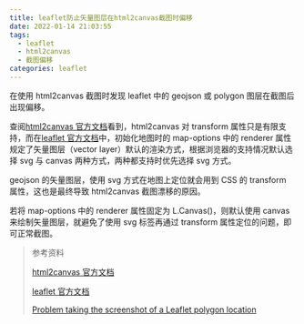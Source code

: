 ```yaml
---
title: leaflet防止矢量图层在html2canvas截图时偏移
date: 2022-01-14 21:03:55
tags:
  - leaflet
  - html2canvas
  - 截图偏移
categories: leaflet
---
```


在使用 html2canvas 截图时发现 leaflet 中的 geojson 或 polygon 图层在截图后出现偏移。

查阅[html2canvas 官方文档](https://html2canvas.hertzen.com/features)看到，html2canvas 对 transform 属性只是有限支持，而在[leaflet 官方文档](https://leafletjs.com/reference.html#map-option)中，初始化地图时的 map-options 中的 renderer 属性规定了矢量图层（vector layer）默认的渲染方式，根据浏览器的支持情况默认选择 svg 与 canvas 两种方式，两种都支持时优先选择 svg 方式。

geojson 的矢量图层，使用 svg 方式在地图上定位就会用到 CSS 的 transform 属性，这也是最终导致 html2canvas 截图漂移的原因。

若将 map-options 中的 renderer 属性固定为 L.Canvas()，则默认使用 canvas 来绘制矢量图层，就避免了使用 svg 标签再通过 transform 属性定位的问题，即可正常截图。

> 参考资料
>
> [html2canvas 官方文档](https://html2canvas.hertzen.com/features)
>
> [leaflet 官方文档](https://leafletjs.com/reference.html#map-option)
>
> [Problem taking the screenshot of a Leaflet polygon location](https://github.com/niklasvh/html2canvas/issues/2676)
